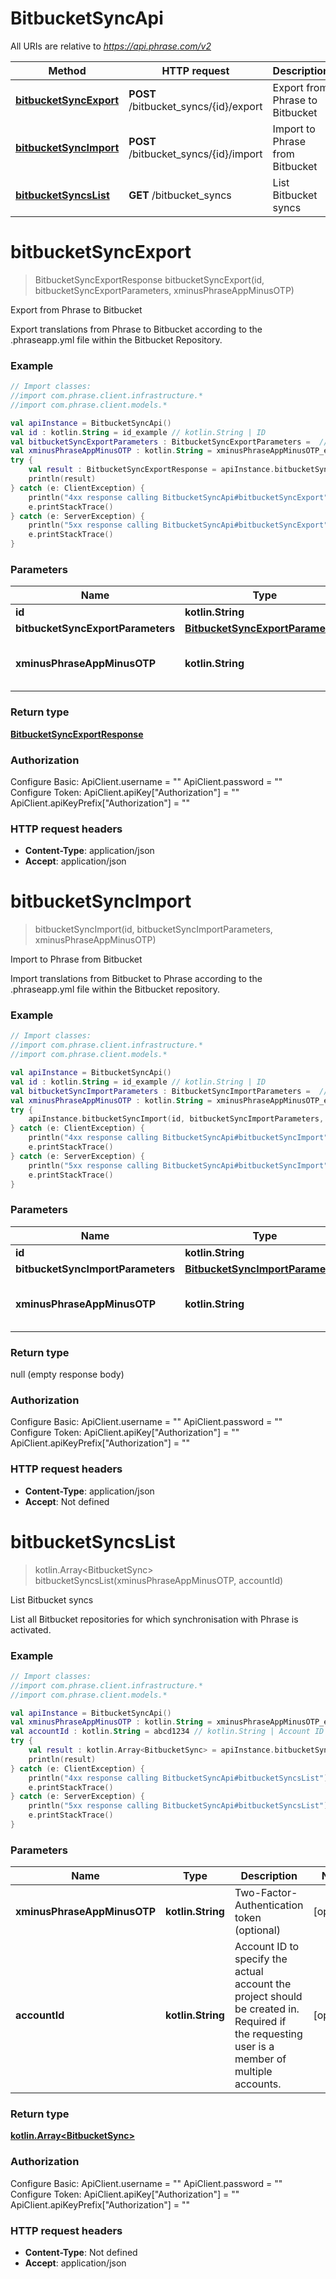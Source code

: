 # BitbucketSyncApi

All URIs are relative to *https://api.phrase.com/v2*

Method | HTTP request | Description
------------- | ------------- | -------------
[**bitbucketSyncExport**](BitbucketSyncApi.md#bitbucketSyncExport) | **POST** /bitbucket_syncs/{id}/export | Export from Phrase to Bitbucket
[**bitbucketSyncImport**](BitbucketSyncApi.md#bitbucketSyncImport) | **POST** /bitbucket_syncs/{id}/import | Import to Phrase from Bitbucket
[**bitbucketSyncsList**](BitbucketSyncApi.md#bitbucketSyncsList) | **GET** /bitbucket_syncs | List Bitbucket syncs


<a name="bitbucketSyncExport"></a>
# **bitbucketSyncExport**
> BitbucketSyncExportResponse bitbucketSyncExport(id, bitbucketSyncExportParameters, xminusPhraseAppMinusOTP)

Export from Phrase to Bitbucket

Export translations from Phrase to Bitbucket according to the .phraseapp.yml file within the Bitbucket Repository.

### Example
```kotlin
// Import classes:
//import com.phrase.client.infrastructure.*
//import com.phrase.client.models.*

val apiInstance = BitbucketSyncApi()
val id : kotlin.String = id_example // kotlin.String | ID
val bitbucketSyncExportParameters : BitbucketSyncExportParameters =  // BitbucketSyncExportParameters | 
val xminusPhraseAppMinusOTP : kotlin.String = xminusPhraseAppMinusOTP_example // kotlin.String | Two-Factor-Authentication token (optional)
try {
    val result : BitbucketSyncExportResponse = apiInstance.bitbucketSyncExport(id, bitbucketSyncExportParameters, xminusPhraseAppMinusOTP)
    println(result)
} catch (e: ClientException) {
    println("4xx response calling BitbucketSyncApi#bitbucketSyncExport")
    e.printStackTrace()
} catch (e: ServerException) {
    println("5xx response calling BitbucketSyncApi#bitbucketSyncExport")
    e.printStackTrace()
}
```

### Parameters

Name | Type | Description  | Notes
------------- | ------------- | ------------- | -------------
 **id** | **kotlin.String**| ID |
 **bitbucketSyncExportParameters** | [**BitbucketSyncExportParameters**](BitbucketSyncExportParameters.md)|  |
 **xminusPhraseAppMinusOTP** | **kotlin.String**| Two-Factor-Authentication token (optional) | [optional]

### Return type

[**BitbucketSyncExportResponse**](BitbucketSyncExportResponse.md)

### Authorization


Configure Basic:
    ApiClient.username = ""
    ApiClient.password = ""
Configure Token:
    ApiClient.apiKey["Authorization"] = ""
    ApiClient.apiKeyPrefix["Authorization"] = ""

### HTTP request headers

 - **Content-Type**: application/json
 - **Accept**: application/json

<a name="bitbucketSyncImport"></a>
# **bitbucketSyncImport**
> bitbucketSyncImport(id, bitbucketSyncImportParameters, xminusPhraseAppMinusOTP)

Import to Phrase from Bitbucket

Import translations from Bitbucket to Phrase according to the .phraseapp.yml file within the Bitbucket repository.

### Example
```kotlin
// Import classes:
//import com.phrase.client.infrastructure.*
//import com.phrase.client.models.*

val apiInstance = BitbucketSyncApi()
val id : kotlin.String = id_example // kotlin.String | ID
val bitbucketSyncImportParameters : BitbucketSyncImportParameters =  // BitbucketSyncImportParameters | 
val xminusPhraseAppMinusOTP : kotlin.String = xminusPhraseAppMinusOTP_example // kotlin.String | Two-Factor-Authentication token (optional)
try {
    apiInstance.bitbucketSyncImport(id, bitbucketSyncImportParameters, xminusPhraseAppMinusOTP)
} catch (e: ClientException) {
    println("4xx response calling BitbucketSyncApi#bitbucketSyncImport")
    e.printStackTrace()
} catch (e: ServerException) {
    println("5xx response calling BitbucketSyncApi#bitbucketSyncImport")
    e.printStackTrace()
}
```

### Parameters

Name | Type | Description  | Notes
------------- | ------------- | ------------- | -------------
 **id** | **kotlin.String**| ID |
 **bitbucketSyncImportParameters** | [**BitbucketSyncImportParameters**](BitbucketSyncImportParameters.md)|  |
 **xminusPhraseAppMinusOTP** | **kotlin.String**| Two-Factor-Authentication token (optional) | [optional]

### Return type

null (empty response body)

### Authorization


Configure Basic:
    ApiClient.username = ""
    ApiClient.password = ""
Configure Token:
    ApiClient.apiKey["Authorization"] = ""
    ApiClient.apiKeyPrefix["Authorization"] = ""

### HTTP request headers

 - **Content-Type**: application/json
 - **Accept**: Not defined

<a name="bitbucketSyncsList"></a>
# **bitbucketSyncsList**
> kotlin.Array&lt;BitbucketSync&gt; bitbucketSyncsList(xminusPhraseAppMinusOTP, accountId)

List Bitbucket syncs

List all Bitbucket repositories for which synchronisation with Phrase is activated.

### Example
```kotlin
// Import classes:
//import com.phrase.client.infrastructure.*
//import com.phrase.client.models.*

val apiInstance = BitbucketSyncApi()
val xminusPhraseAppMinusOTP : kotlin.String = xminusPhraseAppMinusOTP_example // kotlin.String | Two-Factor-Authentication token (optional)
val accountId : kotlin.String = abcd1234 // kotlin.String | Account ID to specify the actual account the project should be created in. Required if the requesting user is a member of multiple accounts.
try {
    val result : kotlin.Array<BitbucketSync> = apiInstance.bitbucketSyncsList(xminusPhraseAppMinusOTP, accountId)
    println(result)
} catch (e: ClientException) {
    println("4xx response calling BitbucketSyncApi#bitbucketSyncsList")
    e.printStackTrace()
} catch (e: ServerException) {
    println("5xx response calling BitbucketSyncApi#bitbucketSyncsList")
    e.printStackTrace()
}
```

### Parameters

Name | Type | Description  | Notes
------------- | ------------- | ------------- | -------------
 **xminusPhraseAppMinusOTP** | **kotlin.String**| Two-Factor-Authentication token (optional) | [optional]
 **accountId** | **kotlin.String**| Account ID to specify the actual account the project should be created in. Required if the requesting user is a member of multiple accounts. | [optional]

### Return type

[**kotlin.Array&lt;BitbucketSync&gt;**](BitbucketSync.md)

### Authorization


Configure Basic:
    ApiClient.username = ""
    ApiClient.password = ""
Configure Token:
    ApiClient.apiKey["Authorization"] = ""
    ApiClient.apiKeyPrefix["Authorization"] = ""

### HTTP request headers

 - **Content-Type**: Not defined
 - **Accept**: application/json

